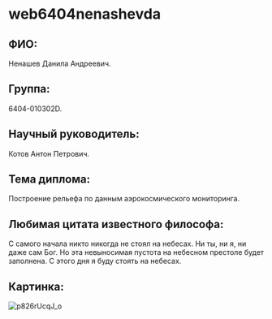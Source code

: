# web6404nenashevda
## ФИО:
Ненашев Данила Андреевич.
## Группа:
6404-010302D.
## Научный руководитель:
Котов Антон Петрович.
## Тема диплома:
Построение рельефа по данным аэрокосмического мониторинга.
## Любимая цитата известного философа:
С самого начала никто никогда не стоял на небесах. Ни ты, ни я, ни даже сам Бог. Но эта невыносимая пустота на небесном престоле будет заполнена. С этого дня я буду стоять на небесах.
## Картинка:
![p826rUcqJ_o](https://github.com/user-attachments/assets/93d59974-81bc-4792-8615-b49f59d2d330)
